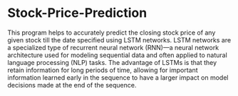 # Stock-Price-Prediction
This program helps to accurately predict the closing stock price of any given stock till the date specified using LSTM networks. 
 LSTM networks are a specialized type of recurrent neural network (RNN)—a neural network architecture used for modeling sequential data and often applied to natural language processing (NLP) tasks. The advantage of LSTMs is that they retain information for long periods of time, allowing for important information learned early in the sequence to have a larger impact on model decisions made at the end of the sequence.
